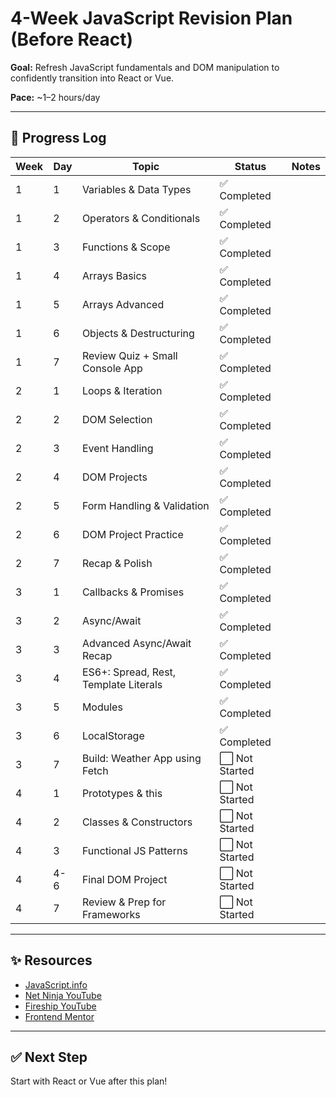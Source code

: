 # 4-Week JavaScript Revision Plan (Before React)

**Goal:** Refresh JavaScript fundamentals and DOM manipulation to confidently transition into React or Vue.

**Pace:** ~1–2 hours/day

---

## 📅 Progress Log

| Week | Day | Topic | Status | Notes |
|------|-----|-------|--------|-------|
| 1    | 1   | Variables & Data Types | ✅  Completed |  |
| 1    | 2   | Operators & Conditionals | ✅   Completed |  |
| 1    | 3   | Functions & Scope | ✅   Completed |  |
| 1    | 4   | Arrays Basics | ✅   Completed |  |
| 1    | 5   | Arrays Advanced | ✅   Completed |  |
| 1    | 6   | Objects & Destructuring | ✅   Completed |  |
| 1    | 7   | Review Quiz + Small Console App | ✅ Completed |  |
| 2    | 1   | Loops & Iteration | ✅ Completed |  |
| 2    | 2   | DOM Selection | ✅ Completed|  |
| 2    | 3   | Event Handling | ✅ Completed|  |
| 2    | 4   | DOM Projects | ✅ Completed |  |
| 2    | 5   | Form Handling & Validation | ✅ Completed |  |
| 2    | 6   | DOM Project Practice | ✅ Completed |  |
| 2    | 7   | Recap & Polish | ✅ Completed |  |
| 3    | 1   | Callbacks & Promises | ✅ Completed |  |
| 3    | 2   | Async/Await | ✅ Completed |  |
| 3    | 3   | Advanced Async/Await Recap | ✅ Completed |  |
| 3    | 4   | ES6+: Spread, Rest, Template Literals | ✅ Completed |  |
| 3    | 5   | Modules | ✅ Completed |  |
| 3    | 6   | LocalStorage | ✅ Completed |  |
| 3    | 7   | Build: Weather App using Fetch | ⬜ Not Started |  |
| 4    | 1   | Prototypes & this | ⬜ Not Started |  |
| 4    | 2   | Classes & Constructors | ⬜ Not Started |  |
| 4    | 3   | Functional JS Patterns | ⬜ Not Started |  |
| 4    | 4-6 | Final DOM Project | ⬜ Not Started |  |
| 4    | 7   | Review & Prep for Frameworks | ⬜ Not Started |  |

---

## ✨ Resources

- [JavaScript.info](https://javascript.info)
- [Net Ninja YouTube](https://www.youtube.com/c/TheNetNinja)
- [Fireship YouTube](https://www.youtube.com/c/Fireship)
- [Frontend Mentor](https://www.frontendmentor.io/)

---

## ✅ Next Step

Start with React or Vue after this plan!
